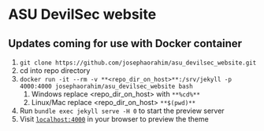 # ASU DevilSec website

## Updates coming for use with Docker container


1. `git clone https://github.com/josephaorahim/asu_devilsec_website.git`
2. cd into repo directory
2. `docker run -it --rm -v **<repo_dir_on_host>**:/srv/jekyll -p 4000:4000 josephaorahim/asu_devilsec_website bash`
    1. Windows replace <repo_dir_on_host> with `**%cd%**`
    2. Linux/Mac replace <repo_dir_on_host> `**$(pwd)**`
3. Run `bundle exec jekyll serve -H 0` to start the preview server 
4. Visit [`localhost:4000`](http://localhost:4000) in your browser to preview the theme





